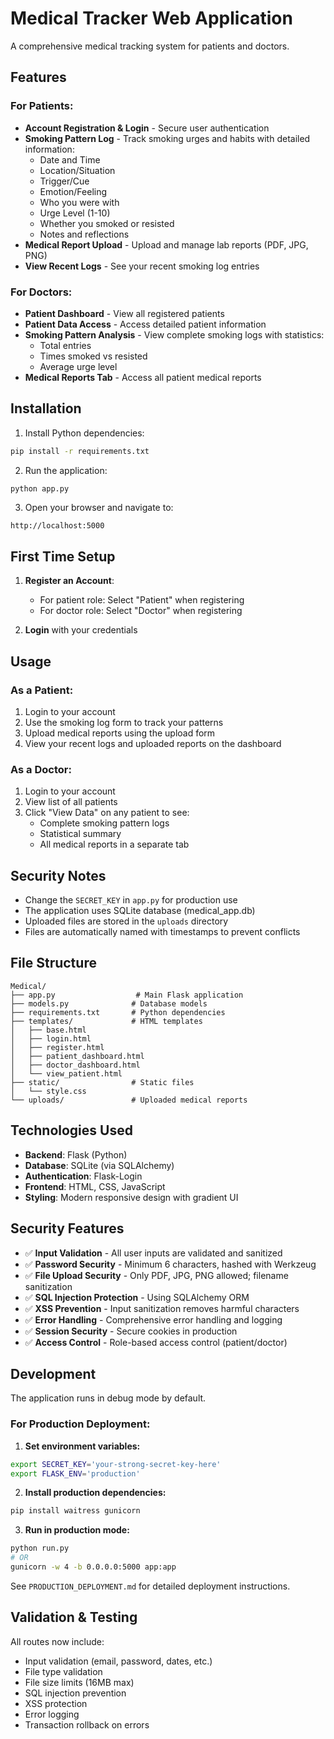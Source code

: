 # Medical Tracker Web Application

A comprehensive medical tracking system for patients and doctors.

## Features

### For Patients:
- **Account Registration & Login** - Secure user authentication
- **Smoking Pattern Log** - Track smoking urges and habits with detailed information:
  - Date and Time
  - Location/Situation
  - Trigger/Cue
  - Emotion/Feeling
  - Who you were with
  - Urge Level (1-10)
  - Whether you smoked or resisted
  - Notes and reflections
- **Medical Report Upload** - Upload and manage lab reports (PDF, JPG, PNG)
- **View Recent Logs** - See your recent smoking log entries

### For Doctors:
- **Patient Dashboard** - View all registered patients
- **Patient Data Access** - Access detailed patient information
- **Smoking Pattern Analysis** - View complete smoking logs with statistics:
  - Total entries
  - Times smoked vs resisted
  - Average urge level
- **Medical Reports Tab** - Access all patient medical reports

## Installation

1. Install Python dependencies:
```bash
pip install -r requirements.txt
```

2. Run the application:
```bash
python app.py
```

3. Open your browser and navigate to:
```
http://localhost:5000
```

## First Time Setup

1. **Register an Account**:
   - For patient role: Select "Patient" when registering
   - For doctor role: Select "Doctor" when registering

2. **Login** with your credentials

## Usage

### As a Patient:
1. Login to your account
2. Use the smoking log form to track your patterns
3. Upload medical reports using the upload form
4. View your recent logs and uploaded reports on the dashboard

### As a Doctor:
1. Login to your account
2. View list of all patients
3. Click "View Data" on any patient to see:
   - Complete smoking pattern logs
   - Statistical summary
   - All medical reports in a separate tab

## Security Notes

- Change the `SECRET_KEY` in `app.py` for production use
- The application uses SQLite database (medical_app.db)
- Uploaded files are stored in the `uploads` directory
- Files are automatically named with timestamps to prevent conflicts

## File Structure

```
Medical/
├── app.py                  # Main Flask application
├── models.py              # Database models
├── requirements.txt       # Python dependencies
├── templates/             # HTML templates
│   ├── base.html
│   ├── login.html
│   ├── register.html
│   ├── patient_dashboard.html
│   ├── doctor_dashboard.html
│   └── view_patient.html
├── static/                # Static files
│   └── style.css
└── uploads/               # Uploaded medical reports
```

## Technologies Used

- **Backend**: Flask (Python)
- **Database**: SQLite (via SQLAlchemy)
- **Authentication**: Flask-Login
- **Frontend**: HTML, CSS, JavaScript
- **Styling**: Modern responsive design with gradient UI

## Security Features

- ✅ **Input Validation** - All user inputs are validated and sanitized
- ✅ **Password Security** - Minimum 6 characters, hashed with Werkzeug
- ✅ **File Upload Security** - Only PDF, JPG, PNG allowed; filename sanitization
- ✅ **SQL Injection Protection** - Using SQLAlchemy ORM
- ✅ **XSS Prevention** - Input sanitization removes harmful characters
- ✅ **Error Handling** - Comprehensive error handling and logging
- ✅ **Session Security** - Secure cookies in production
- ✅ **Access Control** - Role-based access control (patient/doctor)

## Development

The application runs in debug mode by default. 

### For Production Deployment:

1. **Set environment variables:**
```bash
export SECRET_KEY='your-strong-secret-key-here'
export FLASK_ENV='production'
```

2. **Install production dependencies:**
```bash
pip install waitress gunicorn
```

3. **Run in production mode:**
```bash
python run.py
# OR
gunicorn -w 4 -b 0.0.0.0:5000 app:app
```

See `PRODUCTION_DEPLOYMENT.md` for detailed deployment instructions.

## Validation & Testing

All routes now include:
- Input validation (email, password, dates, etc.)
- File type validation
- File size limits (16MB max)
- SQL injection prevention
- XSS protection
- Error logging
- Transaction rollback on errors

